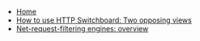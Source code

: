 - [Home](/gorhill/httpswitchboard/wiki)
- [How to use HTTP Switchboard: Two opposing views](/gorhill/httpswitchboard/wiki/How-to-use-HTTP-Switchboard:-Two-opposing-views)
- [Net-request-filtering engines: overview](/gorhill/httpswitchboard/wiki/Net-request-filtering:-overview)